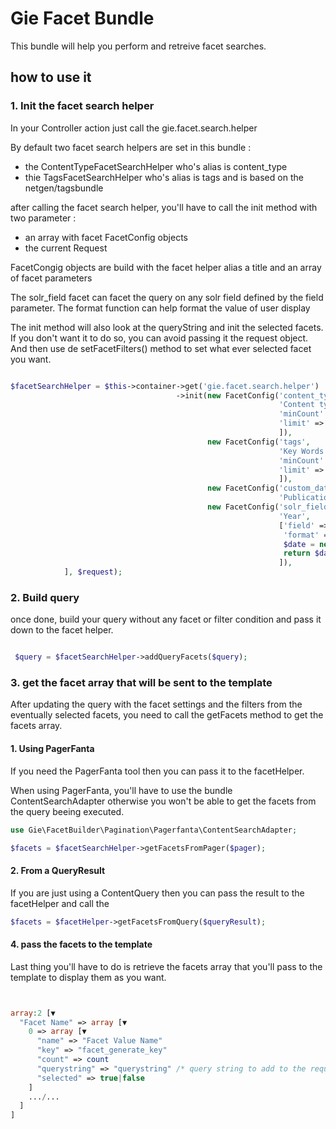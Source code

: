 # Gie Facet Bundle

This bundle will help you perform and retreive facet searches.

## how to use it

### 1. Init the facet search helper
 
In your Controller action just call the gie.facet.search.helper

By default two facet search helpers are set in this bundle :
* the ContentTypeFacetSearchHelper who's alias is content_type 
* thie TagsFacetSearchHelper who's alias is tags and is based on the netgen/tagsbundle

after calling the facet search helper, you'll have to call the init method with two parameter :
* an array with facet FacetConfig objects 
* the current Request 

FacetCongig objects are build with the facet helper alias a title and an array of facet parameters

The solr_field facet can facet the query on any solr field defined by the field parameter.
The format function can help format the value of user display 

The init method will also look at the queryString and init the selected facets. If you don't want it to do so, you can avoid passing it the request object. And then use de setFacetFilters() method to set what ever selected facet you want. 

```php

$facetSearchHelper = $this->container->get('gie.facet.search.helper')
                                     ->init(new FacetConfig('content_type',
                                                            'Content types',  [
                                                            'minCount' => 2,
                                                            'limit' => 5,
                                                            ]),
                                            new FacetConfig('tags',
                                                            'Key Words', [
                                                            'minCount' => 1,
                                                            'limit' => 5,
                                                            ]),
                                            new FacetConfig('custom_date',
                                                            'Publication date'),
                                            new FacetConfig('solr_field',
                                                            'Year',
                                                            ['field' => 'meta_year_date_dt',
                                                             'format' => function($value){
                                                             $date = new \DateTime($value);
                                                             return $date->format('Y');}
                                                            ]),
            ], $request);

```

### 2. Build query

once done, build your query without any facet or filter condition and pass it down to the facet helper.

````php

 $query = $facetSearchHelper->addQueryFacets($query);
````

### 3. get the facet array that will be sent to the template

After updating the query with the facet settings and the filters from the eventually selected facets, you need to call the getFacets method to get the facets array.

#### 1. Using PagerFanta

If you need the PagerFanta tool then you can pass it to the facetHelper.

When using PagerFanta, you'll have to use the bundle ContentSearchAdapter otherwise you won't be able to get the facets from the query beeing executed.

```php
use Gie\FacetBuilder\Pagination\Pagerfanta\ContentSearchAdapter;
```

```php
$facets = $facetSearchHelper->getFacetsFromPager($pager);
```

#### 2. From a QueryResult

If you are just using a ContentQuery then you can pass the result to the facetHelper and call the 

```php
$facets = $facetHelper->getFacetsFromQuery($queryResult);
```


#### 4. pass the facets to the template

Last thing you'll have to do is retrieve  the facets array that you'll pass to the template to display them as you want.

````php


array:2 [▼
  "Facet Name" => array [▼
    0 => array [▼
      "name" => "Facet Value Name"
      "key" => "facet_generate_key"
      "count" => count 
      "querystring" => "querystring" /* query string to add to the request */
      "selected" => true|false 
    ]
    .../...
  ]
]
````


